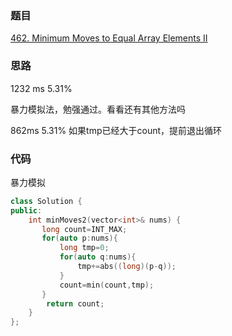### 题目
[462. Minimum Moves to Equal Array Elements II](https://leetcode-cn.com/problems/minimum-moves-to-equal-array-elements-ii/submissions/)
### 思路
1232 ms 5.31%

暴力模拟法，勉强通过。看看还有其他方法吗

862ms 5.31%
如果tmp已经大于count，提前退出循环
### 代码
暴力模拟
```c++
class Solution {
public:
    int minMoves2(vector<int>& nums) {
       long count=INT_MAX;
       for(auto p:nums){
           long tmp=0;
           for(auto q:nums){
               tmp+=abs((long)(p-q));
           }
           count=min(count,tmp);
       }
        return count;
    }
};
```

